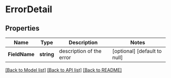 # ErrorDetail

## Properties
Name | Type | Description | Notes
------------ | ------------- | ------------- | -------------
**FieldName** | **string** | description of the error | [optional] [default to null]

[[Back to Model list]](../README.md#documentation-for-models) [[Back to API list]](../README.md#documentation-for-api-endpoints) [[Back to README]](../README.md)


